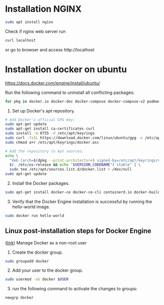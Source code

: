 # Installation NGINX

```sh
sudo apt install nginx
```

Check if nginx web server run
```sh
curl localhost
```

or go to browser and access http://localhost

# Installation docker on ubuntu 
https://docs.docker.com/engine/install/ubuntu/


Run the following command to uninstall all conflicting packages:

```sh
for pkg in docker.io docker-doc docker-compose docker-compose-v2 podman-docker containerd runc; do sudo apt-get remove $pkg; done
```

1. Set up Docker's apt repository.

```sh
# Add Docker's official GPG key:
sudo apt-get update
sudo apt-get install ca-certificates curl
sudo install -m 0755 -d /etc/apt/keyrings
sudo curl -fsSL https://download.docker.com/linux/ubuntu/gpg -o /etc/apt/keyrings/docker.asc
sudo chmod a+r /etc/apt/keyrings/docker.asc

# Add the repository to Apt sources:
echo \
  "deb [arch=$(dpkg --print-architecture) signed-by=/etc/apt/keyrings/docker.asc] https://download.docker.com/linux/ubuntu \
  $(. /etc/os-release && echo "$VERSION_CODENAME") stable" | \
  sudo tee /etc/apt/sources.list.d/docker.list > /dev/null
sudo apt-get update
```

2. Install the Docker packages.

```sh
sudo apt-get install docker-ce docker-ce-cli containerd.io docker-buildx-plugin docker-compose-plugin
```

3. Verify that the Docker Engine installation is successful by running the hello-world image.

```sh
sudo docker run hello-world
```

## Linux post-installation steps for Docker Engine
([link](https://docs.docker.com/engine/install/linux-postinstall/))
Manage Docker as a non-root user 

1. Create the docker group.
```sh
sudo groupadd docker
```

2. Add your user to the docker group.
```sh
sudo usermod -aG docker $USER
```

3. run the following command to activate the changes to groups:
```sh
newgrp docker
```

